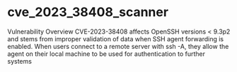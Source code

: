 # cve_2023_38408_scanner
Vulnerability Overview CVE-2023-38408 affects OpenSSH versions &lt; 9.3p2 and stems from improper validation of data when SSH agent forwarding is enabled. When users connect to a remote server with ssh -A, they allow the agent on their local machine to be used for authentication to further systems
